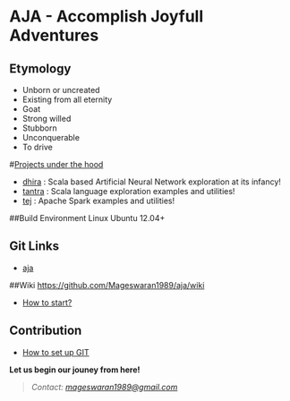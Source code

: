 # AJA - Accomplish Joyfull Adventures
## Etymology
- Unborn or uncreated
- Existing from all eternity
- Goat
- Strong willed 
- Stubborn
- Unconquerable
- To drive

#[Projects under the hood](https://github.com/Mageswaran1989/aja/tree/master/scala)
- [dhira](https://github.com/Mageswaran1989/aja/tree/master/scala/dhira) : Scala based Artificial Neural Network exploration at its infancy!
- [tantra](https://github.com/Mageswaran1989/aja/tree/master/scala/tantra) : Scala language exploration examples and utilities!
- [tej](https://github.com/Mageswaran1989/aja/tree/master/scala/tej) : Apache Spark examples and utilities!


##Build Environment
Linux Ubuntu 12.04+

## Git Links
- [aja](https://github.com/Mageswaran1989/aja)

##Wiki
https://github.com/Mageswaran1989/aja/wiki
- [How to start?](https://github.com/Mageswaran1989/aja/wiki/How-to-start%3F)
	
## Contribution
- [How to set up GIT](https://github.com/Mageswaran1989/aja/wiki/Setting-up-the-GIT)

**Let us begin our jouney from here!**
> *Contact: mageswaran1989@gmail.com*

